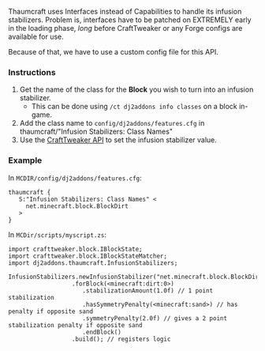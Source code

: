 Thaumcraft uses Interfaces instead of Capabilities to handle its infusion stabilizers.  Problem is, interfaces have to be patched on EXTREMELY early in the loading phase, _long_ before CraftTweaker or any Forge configs are available for use.

Because of that, we have to use a custom config file for this API.

### Instructions
1. Get the name of the class for the **Block** you wish to turn into an infusion stabilizer.
   * This can be done using `/ct dj2addons info classes` on a block in-game.
2. Add the class name to `config/dj2addons/features.cfg` in thaumcraft/"Infusion Stabilizers: Class Names"
3. Use the [CraftTweaker API](/docs/zs/dj2addons/thaumcraft/InfusionStabilizers.md) to set the infusion stabilizer value.

### Example
In `MCDIR/config/dj2addons/features.cfg`:
```
thaumcraft {
   S:"Infusion Stabilizers: Class Names" <
     net.minecraft.block.BlockDirt
   >
}
```

In `MCDir/scripts/myscript.zs`:
```zenscript
import crafttweaker.block.IBlockState;
import crafttweaker.block.IBlockStateMatcher;
import dj2addons.thaumcraft.InfusionStabilizers;

InfusionStabilizers.newInfusionStabilizer("net.minecraft.block.BlockDirt")
                  .forBlock(<minecraft:dirt:0>)
                     .stabilizationAmount(1.0f) // 1 point stabilization
                     .hasSymmetryPenalty(<minecraft:sand>) // has penalty if opposite sand
                     .symmetryPenalty(2.0f) // gives a 2 point stabilization penalty if opposite sand
                     .endBlock()
                  .build(); // registers logic
```
